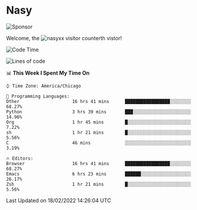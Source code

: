# Nasy

<!--
<p align="center">
<img height="200" src="https://github-readme-stats.vercel.app/api?username=nasyxx&count_private=true&show_icons=true&theme=dracula&include_all_commits=true"/>
<img height="200" src="https://github-readme-stats.vercel.app/api/top-langs/?username=nasyxx&theme=dracula&hide=html,jupyter+notebook&count_private=true&show_icons=true"/>
</p>

  
----------------
-->

![Sponsor](https://img.shields.io/static/v1.svg?label=Sponsor&message=%E2%9D%A4&logo=GitHub&style=flat&color=pink)
 
Welcome, the ![nasyxx visitor counter](https://count.getloli.com/get/@nasyxx?theme=rule34)th vistor!
 
<!--START_SECTION:waka-->
![Code Time](http://img.shields.io/badge/Code%20Time-1%2C914%20hrs%2031%20mins-blue)

![Lines of code](https://img.shields.io/badge/From%20Hello%20World%20I%27ve%20Written-5%20Million%20lines%20of%20code-blue)

📊 **This Week I Spent My Time On** 

```text
⌚︎ Time Zone: America/Chicago

💬 Programming Languages: 
Other                    16 hrs 41 mins      █████████████████░░░░░░░░   68.27% 
Python                   3 hrs 39 mins       ███░░░░░░░░░░░░░░░░░░░░░░   14.96% 
Org                      1 hr 45 mins        █░░░░░░░░░░░░░░░░░░░░░░░░   7.22% 
sh                       1 hr 21 mins        █░░░░░░░░░░░░░░░░░░░░░░░░   5.56% 
C                        46 mins             ░░░░░░░░░░░░░░░░░░░░░░░░░   3.19%

🔥 Editors: 
Browser                  16 hrs 41 mins      █████████████████░░░░░░░░   68.27% 
Emacs                    6 hrs 23 mins       ██████░░░░░░░░░░░░░░░░░░░   26.17% 
Zsh                      1 hr 21 mins        █░░░░░░░░░░░░░░░░░░░░░░░░   5.56%

```


 Last Updated on 18/02/2022 14:26:04 UTC
<!--END_SECTION:waka-->

<!-- ![visitors](https://visitor-badge.laobi.icu/badge?page_id=nasyxx.nasyxx) -->
